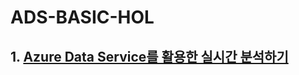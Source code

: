 # ADS-BASIC-HOL

## 1. <a href="https://github.com/ghahm/HOL-REALTIME-ANALYTICS-with-Azure-Service">Azure Data Service를 활용한 실시간 분석하기</a>
